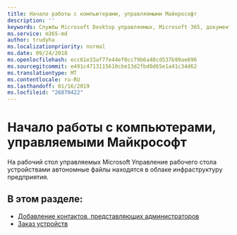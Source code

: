 ```yaml
---
title: Начало работы с компьютерами, управляемыми Майкрософт
description: ''
keywords: Службы Microsoft Desktop управляемых, Microsoft 365, документация
ms.service: m365-md
author: trudyha
ms.localizationpriority: normal
ms.date: 09/24/2018
ms.openlocfilehash: ecc61e33af77e44ef0cc79b6a40cd537b99ae696
ms.sourcegitcommit: e491c4713115610cbe13d2fbd0d65e1a41c34d62
ms.translationtype: MT
ms.contentlocale: ru-RU
ms.lasthandoff: 01/16/2019
ms.locfileid: "26870422"
---
```

# <a name="get-started-with-microsoft-managed-desktop"></a>Начало работы с компьютерами, управляемыми Майкрософт

На рабочий стол управляемых Microsoft Управление рабочего стола устройствами автономные файлы находятся в облаке инфраструктуру предприятия. 

## <a name="in-this-section"></a>В этом разделе:

- [Добавление контактов, представляющих администраторов](add-admin-contacts.md)
- [Заказ устройств](devices.md)
